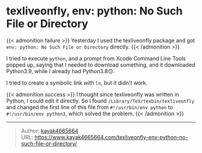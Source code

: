 # texliveonfly, env: python: No Such File or Directory

{{< admonition failure >}}
Yesterday I used the texliveonfly package and got `env: python: No Such File or Directory` directly.
{{< /admonition >}}
<!--more-->

I tried to execute `python`, and a prompt from Xcode Command Line Tools popped up, saying that I needed to download something, and it downloaded Python3.9, while I already had Python3.8🙃.

I tried to create a symbolic link with `ln`, but it didn't work.

{{< admonition success >}}
I thought since texliveonfly was written in Python, I could edit it directly. So I found `/Library/TeX/texbin/texliveonfly` and changed the first line of this file from `#!/usr/bin/env python` to `#!/usr/bin/env python3`, which solved the problem.
{{< /admonition >}}

---

> Author: [kayak4665664](https://github.com/kayak4665664)  
> URL: https://www.kayak4665664.com/texliveonfly-env-python-no-such-file-or-directory/  

